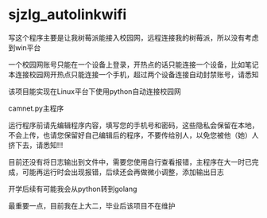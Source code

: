 # sjzlg_autolinkwifi
写这个程序主要是让我树莓派能接入校园网，远程连接我的树莓派，所以没有考虑到win平台

一个校园网账号只能在一个设备上登录，开热点的话只能连接一个设备，比如笔记本连接校园网开热点只能连接一个手机，超过两个设备连接自动封禁账号，请悉知

该项目能实现在Linux平台下使用python自动连接校园网

camnet.py主程序

运行程序前请先编辑程序内容，填写您的手机号和密码，这些隐私会保留在本地，不会上传，也请您保留好自己编辑后的程序，不要传给别人，以免您被他（她）人挤下去，请悉知!!!

目前还没有将日志输出到文件中，需要您使用自行查看报错，主程序在大一时已完成，可能再运行时会出现报错，后续还会再做微小调整，添加输出日志

开学后续有可能我会从python转到golang

最重要一点，目前我在上大二，毕业后该项目不在维护
